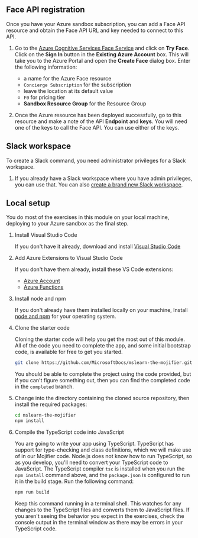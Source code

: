 ## Face API registration

Once you have your Azure sandbox subscription, you can add a Face API resource and obtain the Face API URL and key needed to connect to this API.

1. Go to the [Azure Cognitive Services Face Service](https://azure.microsoft.com/services/cognitive-services/face?azure-portal=true) and click on **Try Face**. Click on the **Sign In** button in the **Existing Azure Account** box. This will take you to the Azure Portal and open the **Create Face** dialog box. Enter the following information:

    - a name for the Azure Face resource
    - `Concierge Subscription` for the subscription
    - leave the location at its default value
    - `F0` for pricing tier
    - **<rgn>Sandbox Resource Group</rgn>** for the Resource Group

1. Once the Azure resource has been deployed successfully, go to this resource and make a note of the API **Endpoint** and **keys**. You will need one of the keys to call the Face API. You can use either of the keys.

## Slack workspace

To create a Slack command, you need administrator privileges for a Slack workspace.

1. If you already have a Slack workspace where you have admin privileges, you can use that. You can also [create a brand new Slack workspace](https://slack.com/create?azure-portal=true).

## Local setup

You do most of the exercises in this module on your local machine, deploying to your Azure sandbox as the final step.

1. Install Visual Studio Code

    If you don't have it already, download and install [Visual Studio Code](https://code.visualstudio.com?azure-portal=true)

1. Add Azure Extensions to Visual Studio Code

    If you don't have them already, install these VS Code extensions:
    - [Azure Account](https://marketplace.visualstudio.com/items?azure-portal=true&itemName=ms-vscode.azure-account)
    - [Azure Functions](https://marketplace.visualstudio.com/items?azure-portal=true&itemName=ms-azuretools.vscode-azurefunctions)

1. Install node and npm

   If you don't already have them installed locally on your machine, Install [node and npm](https://nodejs.org/en/download?azure-portal=true) for your operating system.

1. Clone the starter code

    Cloning the starter code will help you get the most out of this module. All of the code you need to complete the app, and some initial bootstrap code, is available for free to get you started.

    ```bash
    git clone https://github.com/MicrosoftDocs/mslearn-the-mojifier.git
    ```

    You should be able to complete the project using the code provided, but if you can't figure something out, then you can find the completed code in the `completed` branch.

1. Change into the directory containing the cloned source repository, then install the required packages:

    ```bash
    cd mslearn-the-mojifier
    npm install
    ```

1. Compile the TypeScript code into JavaScript

    You are going to write your app using TypeScript. TypeScript has support for type-checking and class definitions, which we will make use of in our Mojifier code. Node.js does not know how to run TypeScript, so as you develop, you'll need to convert your TypeScript code to JavaScript. The TypeScript compiler `tsc` is installed when you run the `npm install` command above, and the `package.json` is configured to run it in the build stage. Run the following command:

    ```bash
    npm run build
    ```

    Keep this command running in a terminal shell. This watches for any changes to the TypeScript files and converts them to JavaScript files. If you aren't seeing the behavior you expect in the exercises, check the console output in the terminal window as there may be errors in your TypeScript code.
